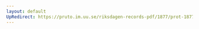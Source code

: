 ```yaml
---
layout: default
UpRedirect: https://pruto.im.uu.se/riksdagen-records-pdf/1877/prot-1877--fk--015.pdf
---
```

